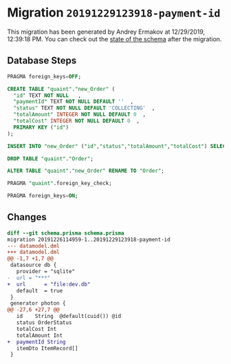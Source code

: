 # Migration `20191229123918-payment-id`

This migration has been generated by Andrey Ermakov at 12/29/2019, 12:39:18 PM.
You can check out the [state of the schema](./schema.prisma) after the migration.

## Database Steps

```sql
PRAGMA foreign_keys=OFF;

CREATE TABLE "quaint"."new_Order" (
  "id" TEXT NOT NULL   ,
  "paymentId" TEXT NOT NULL DEFAULT ''  ,
  "status" TEXT NOT NULL DEFAULT 'COLLECTING'  ,
  "totalAmount" INTEGER NOT NULL DEFAULT 0  ,
  "totalCost" INTEGER NOT NULL DEFAULT 0  ,
  PRIMARY KEY ("id")
);

INSERT INTO "new_Order" ("id","status","totalAmount","totalCost") SELECT "id","status","totalAmount","totalCost" from "Order"

DROP TABLE "quaint"."Order";

ALTER TABLE "quaint"."new_Order" RENAME TO "Order";

PRAGMA "quaint".foreign_key_check;

PRAGMA foreign_keys=ON;
```

## Changes

```diff
diff --git schema.prisma schema.prisma
migration 20191226114959-1..20191229123918-payment-id
--- datamodel.dml
+++ datamodel.dml
@@ -1,7 +1,7 @@
 datasource db {
   provider = "sqlite"
-  url = "***"
+  url      = "file:dev.db"
   default  = true
 }
 generator photon {
@@ -27,6 +27,7 @@
   id    String  @default(cuid()) @id
   status OrderStatus
   totalCost Int
   totalAmount Int
+  paymentId String
   itemDto ItemRecord[]
 }
```


